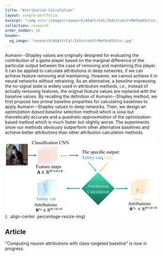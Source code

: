 ```yaml
---
title: "Attribution Calculation"
layout: single-portfolio
excerpt: "<img src='/images/research/ASAttrCal/InIntroattrMethodIntro.jpg' alt=''>"
collection: research
order_number: 10
header: 
  og_image: "research/ASAttrCal/InIntroattrMethodIntro.jpg"
---
```


Aumann--Shapley values are originally designed for evaluating the contribution of a game player based on the marginal difference of the particular output between the case of removing and maintaining this player. It can be applied to calculate attributions in deep networks, if we can achieve feature removing and maintaining. However, we cannot achieve it in neural networks without retraining. As an alternative, a *baseline* expressing the no-signal state is widely used in attribution methods, *i.e.,* instead of actually removing features, the original feature values are replaced with the baseline values. By recalling the definition of Aumann--Shapley method, we first propose two primal baseline properties for calculating baselines to apply Aumann--Shapley values to deep networks. Then, we design an *optimization-based baseline* selection method which is slow but theoretically accurate and a *quadratic approximation* of the optimization-based method which is much faster but slightly worse. The experiments show our methods obviously outperform other alternative baselines and achieve better attributions than other attribution calculation methods.

![](/images/research/ASAttrCal/InIntroattrMethodIntro.jpg){: .align-center .percentage-resize-img}

## Article

"Computing neuron attributions with class-targeted baseline" is now in progress.